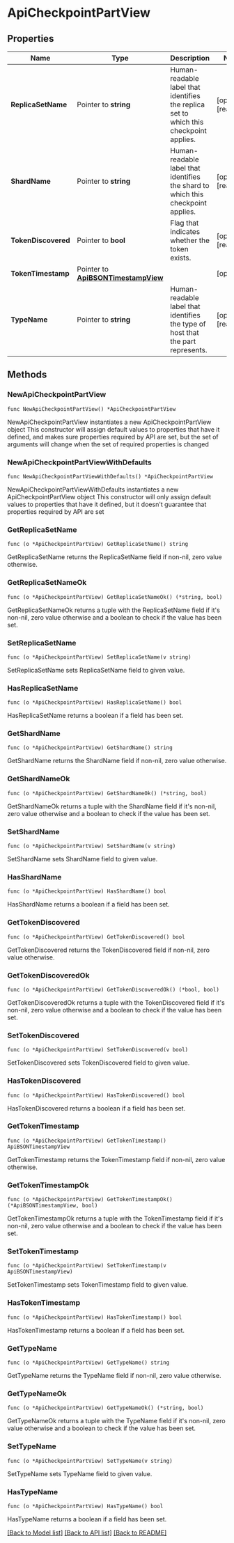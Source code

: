 # ApiCheckpointPartView

## Properties

Name | Type | Description | Notes
------------ | ------------- | ------------- | -------------
**ReplicaSetName** | Pointer to **string** | Human-readable label that identifies the replica set to which this checkpoint applies. | [optional] [readonly] 
**ShardName** | Pointer to **string** | Human-readable label that identifies the shard to which this checkpoint applies. | [optional] [readonly] 
**TokenDiscovered** | Pointer to **bool** | Flag that indicates whether the token exists. | [optional] [readonly] 
**TokenTimestamp** | Pointer to [**ApiBSONTimestampView**](ApiBSONTimestampView.md) |  | [optional] 
**TypeName** | Pointer to **string** | Human-readable label that identifies the type of host that the part represents. | [optional] [readonly] 

## Methods

### NewApiCheckpointPartView

`func NewApiCheckpointPartView() *ApiCheckpointPartView`

NewApiCheckpointPartView instantiates a new ApiCheckpointPartView object
This constructor will assign default values to properties that have it defined,
and makes sure properties required by API are set, but the set of arguments
will change when the set of required properties is changed

### NewApiCheckpointPartViewWithDefaults

`func NewApiCheckpointPartViewWithDefaults() *ApiCheckpointPartView`

NewApiCheckpointPartViewWithDefaults instantiates a new ApiCheckpointPartView object
This constructor will only assign default values to properties that have it defined,
but it doesn't guarantee that properties required by API are set

### GetReplicaSetName

`func (o *ApiCheckpointPartView) GetReplicaSetName() string`

GetReplicaSetName returns the ReplicaSetName field if non-nil, zero value otherwise.

### GetReplicaSetNameOk

`func (o *ApiCheckpointPartView) GetReplicaSetNameOk() (*string, bool)`

GetReplicaSetNameOk returns a tuple with the ReplicaSetName field if it's non-nil, zero value otherwise
and a boolean to check if the value has been set.

### SetReplicaSetName

`func (o *ApiCheckpointPartView) SetReplicaSetName(v string)`

SetReplicaSetName sets ReplicaSetName field to given value.

### HasReplicaSetName

`func (o *ApiCheckpointPartView) HasReplicaSetName() bool`

HasReplicaSetName returns a boolean if a field has been set.

### GetShardName

`func (o *ApiCheckpointPartView) GetShardName() string`

GetShardName returns the ShardName field if non-nil, zero value otherwise.

### GetShardNameOk

`func (o *ApiCheckpointPartView) GetShardNameOk() (*string, bool)`

GetShardNameOk returns a tuple with the ShardName field if it's non-nil, zero value otherwise
and a boolean to check if the value has been set.

### SetShardName

`func (o *ApiCheckpointPartView) SetShardName(v string)`

SetShardName sets ShardName field to given value.

### HasShardName

`func (o *ApiCheckpointPartView) HasShardName() bool`

HasShardName returns a boolean if a field has been set.

### GetTokenDiscovered

`func (o *ApiCheckpointPartView) GetTokenDiscovered() bool`

GetTokenDiscovered returns the TokenDiscovered field if non-nil, zero value otherwise.

### GetTokenDiscoveredOk

`func (o *ApiCheckpointPartView) GetTokenDiscoveredOk() (*bool, bool)`

GetTokenDiscoveredOk returns a tuple with the TokenDiscovered field if it's non-nil, zero value otherwise
and a boolean to check if the value has been set.

### SetTokenDiscovered

`func (o *ApiCheckpointPartView) SetTokenDiscovered(v bool)`

SetTokenDiscovered sets TokenDiscovered field to given value.

### HasTokenDiscovered

`func (o *ApiCheckpointPartView) HasTokenDiscovered() bool`

HasTokenDiscovered returns a boolean if a field has been set.

### GetTokenTimestamp

`func (o *ApiCheckpointPartView) GetTokenTimestamp() ApiBSONTimestampView`

GetTokenTimestamp returns the TokenTimestamp field if non-nil, zero value otherwise.

### GetTokenTimestampOk

`func (o *ApiCheckpointPartView) GetTokenTimestampOk() (*ApiBSONTimestampView, bool)`

GetTokenTimestampOk returns a tuple with the TokenTimestamp field if it's non-nil, zero value otherwise
and a boolean to check if the value has been set.

### SetTokenTimestamp

`func (o *ApiCheckpointPartView) SetTokenTimestamp(v ApiBSONTimestampView)`

SetTokenTimestamp sets TokenTimestamp field to given value.

### HasTokenTimestamp

`func (o *ApiCheckpointPartView) HasTokenTimestamp() bool`

HasTokenTimestamp returns a boolean if a field has been set.

### GetTypeName

`func (o *ApiCheckpointPartView) GetTypeName() string`

GetTypeName returns the TypeName field if non-nil, zero value otherwise.

### GetTypeNameOk

`func (o *ApiCheckpointPartView) GetTypeNameOk() (*string, bool)`

GetTypeNameOk returns a tuple with the TypeName field if it's non-nil, zero value otherwise
and a boolean to check if the value has been set.

### SetTypeName

`func (o *ApiCheckpointPartView) SetTypeName(v string)`

SetTypeName sets TypeName field to given value.

### HasTypeName

`func (o *ApiCheckpointPartView) HasTypeName() bool`

HasTypeName returns a boolean if a field has been set.


[[Back to Model list]](../README.md#documentation-for-models) [[Back to API list]](../README.md#documentation-for-api-endpoints) [[Back to README]](../README.md)


